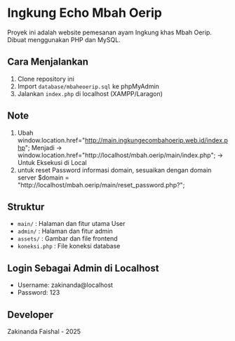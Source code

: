 # Ingkung Echo Mbah Oerip

Proyek ini adalah website pemesanan ayam Ingkung khas Mbah Oerip. Dibuat menggunakan PHP dan MySQL.

## Cara Menjalankan
1. Clone repository ini
2. Import `database/mbaheoerip.sql` ke phpMyAdmin
3. Jalankan `index.php` di localhost (XAMPP/Laragon)

## Note
1. Ubah window.location.href="http://main.ingkungecombahoerip.web.id/index.php"; Menjadi -> 
window.location.href="http://localhost/mbah.oerip/main/index.php"; -> Untuk Eksekusi di Local
2. untuk reset Password informasi domain, sesuaikan dengan domain server
    $domain = "http://localhost/mbah.oerip/main/reset_password.php?";

## Struktur
- `main/` : Halaman dan fitur utama User
- `admin/` : Halaman dan fitur admin
- `assets/` : Gambar dan file frontend
- `koneksi.php` : File koneksi database

## Login Sebagai Admin di Localhost
- Username: zakinanda@localhost
- Password: 123

## Developer
Zakinanda Faishal - 2025


